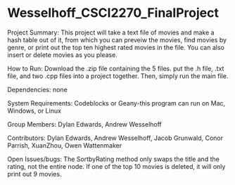 # Wesselhoff_CSCI2270_FinalProject

Project Summary: This project will take a text file of movies and make a hash table out of it, from which you can preveiw the movies, find movies by genre, or print out the top ten highest rated movies in the file. You can also insert or delete movies as you please.

How to Run: Download the .zip file containing the 5 files. put the .h file, .txt file, and two .cpp files into a project together. Then, simply run the main file.

Dependencies: none

System Requirements: Codeblocks or Geany-this program can run on Mac, Windows, or Linux

Group Members: Dylan Edwards, Andrew Wesselhoff

Contributors: Dylan Edwards, Andrew Wesselhoff, Jacob Grunwald, Conor Parrish, XuanZhou, Owen Wattenmaker

Open Issues/bugs: The SortbyRating method only swaps the title and the rating, not the entire node.
                  If one of the top 10 movies is deleted, it will only print out 9 movies. 


